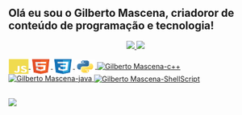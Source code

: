 ## Olá eu sou o Gilberto Mascena, criadoror de conteúdo de programação e tecnologia!
<div align="center">
  
  <a href="https://github.com/Gilberto-Mascena">
  <img height="160em" src="https://github-readme-stats.vercel.app/api?username=Gilberto-Mascena&show_icons=true&theme=dracula&include_all_commits=true&count_private=true"/>
  <img height="160em" src="https://github-readme-stats.vercel.app/api/top-langs/?username=Gilberto-Mascena&layout=compact&langs_count=7&theme=dracula"/>
  
</div> 
  
<div style="display: inline_block"><br>
  <img align="center" alt="Gilberto Mascena-Js" height="30" width="40" src="https://raw.githubusercontent.com/devicons/devicon/master/icons/javascript/javascript-plain.svg"/>  
  <img align="center" alt="Gilberto Mascena-HTML" height="30" width="40" 
src="https://raw.githubusercontent.com/devicons/devicon/master/icons/html5/html5-original.svg"/>
  <img align="center" alt="Gilberto Mascena-CSS" height="30" width="40" 
src="https://raw.githubusercontent.com/devicons/devicon/master/icons/css3/css3-original.svg"/>
  <img align="center" alt="Gilberto Mascena-Python" height="30" width="40" src="https://raw.githubusercontent.com/devicons/devicon/master/icons/python/python-original.svg"/>
  <img align="center" alt="Gilberto Mascena-c++" height="30" width="40" 
src="https://cdn.jsdelivr.net/gh/devicons/devicon/icons/cplusplus/cplusplus-original.svg"/>  
<img alingn="center" alt="Gilberto Mascena-java" heitght="30" width="40" 
src="https://cdn.jsdelivr.net/gh/devicons/devicon/icons/java/java-original-wordmark.svg" />          
  <img align="center" alt="Gilberto Mascena-ShellScript" height="30" width="40" 
src="https://cdn.jsdelivr.net/gh/devicons/devicon/icons/bash/bash-original.svg" />
          

</div>
  
  ##
  
<div>  
  <a href="https://www.linkedin.com/in/gilberto-mascena-96393723a/" target="_blank"><img src="https://img.shields.io/badge/-LinkedIn-%230077B5?style=for-the-badge&logo=linkedin&logoColor=white" target="_blank"></a>
</div>
